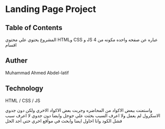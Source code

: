 # Landing Page Project

## Table of Contents
 المشروع يحتوي علي محتوي HTMLو CSS و JS 
 عباره عن صفحه واحده مكونه من 4 اقسام 
## Auther 
Muhammad Ahmed Abdel-latif

## Technology 

HTML / CSS / JS

واستعنت ببعض الاكواد من المحاضره وجربت بعض الاكواد الاخري ولكن دون جدوي الاسكرول لم يعمل ولا اعرف السبب 
بحثت علي جوجل وايضا دون جدوي 
لا اعرف سبب فشل الكود 
وانا احاول ايضا وابحث في مواقع اخري حتي اجد الحل 


